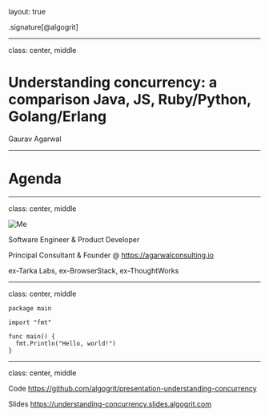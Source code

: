 layout: true

.signature[@algogrit]

---

class: center, middle

# Understanding concurrency: a comparison Java, JS, Ruby/Python, Golang/Erlang

Gaurav Agarwal

---

# Agenda

---

class: center, middle

![Me](assets/images/me.png)

Software Engineer & Product Developer

Principal Consultant & Founder @ https://agarwalconsulting.io

ex-Tarka Labs, ex-BrowserStack, ex-ThoughtWorks

---
class: center, middle

```golang
package main

import "fmt"

func main() {
  fmt.Println("Hello, world!")
}
```

---

class: center, middle

Code
https://github.com/algogrit/presentation-understanding-concurrency

Slides
https://understanding-concurrency.slides.algogrit.com
